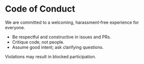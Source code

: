 # Code of Conduct

We are committed to a welcoming, harassment‑free experience for everyone.

- Be respectful and constructive in issues and PRs.
- Critique code, not people.
- Assume good intent; ask clarifying questions.

Violations may result in blocked participation.
